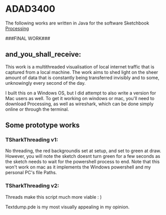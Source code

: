 # ADAD3400
The following works are written in Java for the software Sketchbook [Processing](https://processing.org/)

###FINAL WORK###

## and_you_shall_receive:

This work is a multithreaded visualisation of local internet traffic that is captured from a local machine. The work aims to shed light on the 
sheer amount of data that is constantly being transferred invisibly and to some, unknowingly every second of the day.

I built this on a Windows OS, but I did attempt to also write a version for Mac users as well.
To get it working on windows or mac, you'll need to download Processing, as well as wireshark, which can be done simply online or through the terminal.



## Some prototype works
### TSharkThreading v1:
No threading, the red backgroundis set at setup, and set to green at draw. However, you will note the sketch doesnt turn green for a few seconds as the sketch needs to wait for the powershell process to end.
Note that this won't work on mac as it implements the Windows powershell and my personal PC's file Paths.

### TSharkThreading v2:
Threads make this script much more viable : )

Textdump.pde is my most visually appealing in my opinion.

